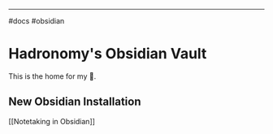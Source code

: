 ---

#docs #obsidian 
# Hadronomy's Obsidian Vault

This is the home for my 🧠.

## New Obsidian Installation
[[Notetaking in Obsidian]]
